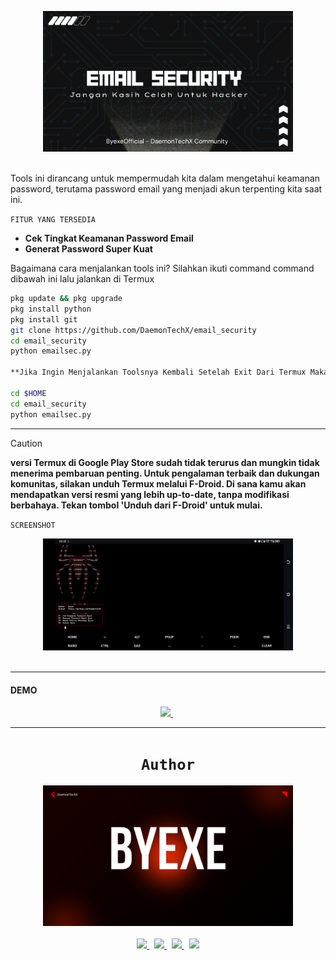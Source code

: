 <p align="center"> <img src="https://github.com/DaemonTechX/email_security/blob/main/Image/Hitam%20modern%20keamanan%20siber%20presentasi_20251008_193453_0000.png" width="400"><br><br>

Tools ini dirancang untuk mempermudah kita dalam mengetahui keamanan password, terutama password email yang menjadi akun terpenting kita saat ini.

`FITUR YANG TERSEDIA`
- **Cek Tingkat Keamanan Password Email**
- **Generat Password Super Kuat**

Bagaimana cara menjalankan tools ini?
Silahkan ikuti command command dibawah ini lalu jalankan di Termux

```bash
pkg update && pkg upgrade
pkg install python
pkg install git
git clone https://github.com/DaemonTechX/email_security
cd email_security
python emailsec.py

**Jika Ingin Menjalankan Toolsnya Kembali Setelah Exit Dari Termux Maka Cukup Jalankan Ini**

cd $HOME
cd email_security
python emailsec.py
```

---

> [!CAUTION] 
> **versi Termux di Google Play Store sudah tidak terurus dan mungkin tidak menerima pembaruan penting. Untuk pengalaman terbaik dan dukungan komunitas, silakan unduh Termux melalui F-Droid. Di sana kamu akan mendapatkan versi resmi yang lebih up-to-date, tanpa modifikasi berbahaya. Tekan tombol 'Unduh dari F-Droid' untuk mulai.**

`SCREENSHOT`
<p align="center"> <img src="https://github.com/DaemonTechX/email_security/blob/main/Image/Screenshot_20251009-053202.png" width="400"><br><br>

---
    
**<h4> DEMO </h4>**
<p align="center">
<a href="https://www.youtube.com/@ByexeOfficial">
      <img src="https://img.shields.io/badge/-DEMO ON YOUTUBE BYEXE OFFICIAL-black?logo=youtube&style=for-the-badge">
    </a>
    &nbsp;
</p>

---

<h1 align="center"><code>Author</code></h1>
<p align="center"> <img src="https://github.com/DaemonTechX/email_security/blob/main/Image/Red%20Black%20Modern%20Technology%20Presentation_20251009_054924_0000.png" width="400"><br><br>
    <a href="https://whatsapp.com/channel/0029VbBLBZ80lwgrRDEnyV0v">
      <img src="https://img.shields.io/badge/-WHATSAPP-black?logo=whatsapp&style=for-the-badge">
    </a>
    &nbsp;
    <a href="https://tiktok.com/@by_exe9">
      <img src="https://img.shields.io/badge/-TIKTOK-black?logo=tiktok&style=for-the-badge">
    </a>
    &nbsp;
    <a href="https://www.youtube.com/@ByexeOfficial">
      <img src="https://img.shields.io/badge/-YOUTUBE-black?logo=youtube&style=for-the-badge">
    </a>
    &nbsp;
    <a href="https://github.com/DaemonTechX">
      <img src="https://img.shields.io/badge/-GITHUB-black?logo=github&style=for-the-badge">
    </a>

</p>
